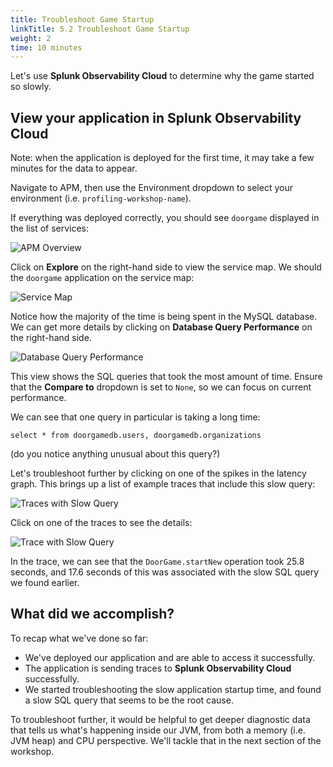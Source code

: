 ```yaml
---
title: Troubleshoot Game Startup
linkTitle: 5.2 Troubleshoot Game Startup
weight: 2
time: 10 minutes
---
```


Let's use **Splunk Observability Cloud** to determine why the game started so slowly. 

## View your application in Splunk Observability Cloud

Note: when the application is deployed for the first time, it may take a few minutes for the data to appear.

Navigate to APM, then use the Environment dropdown to select your environment (i.e. `profiling-workshop-name`).

If everything was deployed correctly, you should see `doorgame` displayed in the list of services:

![APM Overview](../images/apm_overview.png)

Click on **Explore** on the right-hand side to view the service map.  We should the `doorgame` application on the service map:

![Service Map](../images/service_map.png)

Notice how the majority of the time is being spent in the MySQL database. We can get more details by clicking on **Database Query Performance** on the right-hand side. 

![Database Query Performance](../images/db_query_performance.png)

This view shows the SQL queries that took the most amount of time. Ensure that the **Compare to** dropdown is set to `None`, so we can focus on current performance. 

We can see that one query in particular is taking a long time: 

````
select * from doorgamedb.users, doorgamedb.organizations
````
(do you notice anything unusual about this query?)

Let's troubleshoot further by clicking on one of the spikes in the latency graph. This brings up a list of example traces that include this slow query: 

![Traces with Slow Query](../images/traces_with_slow_query.png)

Click on one of the traces to see the details: 

![Trace with Slow Query](../images/trace_with_slow_query.png)

In the trace, we can see that the `DoorGame.startNew` operation took 25.8 seconds, and 17.6 seconds of this was associated with the slow SQL query we found earlier. 

## What did we accomplish?

To recap what we've done so far: 

* We've deployed our application and are able to access it successfully. 
* The application is sending traces to **Splunk Observability Cloud** successfully. 
* We started troubleshooting the slow application startup time, and found a slow SQL query that seems to be the root cause. 

To troubleshoot further, it would be helpful to get deeper diagnostic data that tells us what's happening inside our JVM, from both a memory (i.e. JVM heap) and CPU perspective. We'll tackle that in the next section of the workshop.  